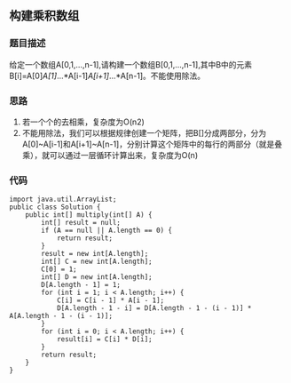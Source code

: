 ## 构建乘积数组

### 题目描述
给定一个数组A[0,1,...,n-1],请构建一个数组B[0,1,...,n-1],其中B中的元素B[i]=A[0]*A[1]*...*A[i-1]*A[i+1]*...*A[n-1]。不能使用除法。

### 思路
1. 若一个个的去相乘，复杂度为O(n2)
2. 不能用除法，我们可以根据规律创建一个矩阵，把B[]分成两部分，分为A[0]~A[i-1]和A[i+1]~A[n-1]，分别计算这个矩阵中的每行的两部分（就是叠乘），就可以通过一层循环计算出来，复杂度为O(n)

### 代码
    import java.util.ArrayList;
    public class Solution {
        public int[] multiply(int[] A) {
    		int[] result = null;
    		if (A == null || A.length == 0) {
    			return result;
    		}
    		result = new int[A.length];
    		int[] C = new int[A.length];
    		C[0] = 1;
    		int[] D = new int[A.length];
    		D[A.length - 1] = 1;
    		for (int i = 1; i < A.length; i++) {
    			C[i] = C[i - 1] * A[i - 1];
    			D[A.length - 1 - i] = D[A.length - 1 - (i - 1)] * A[A.length - 1 - (i - 1)];
    		}
    		for (int i = 0; i < A.length; i++) {
    			result[i] = C[i] * D[i];
    		}
    		return result;
        }
    }
